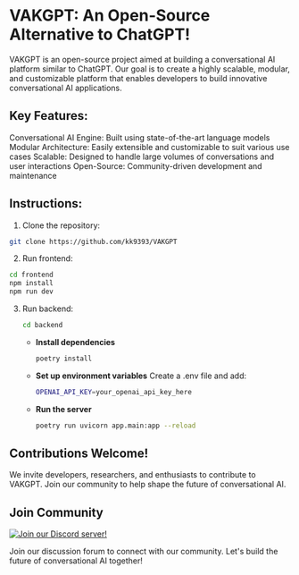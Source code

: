 # VAKGPT: An Open-Source Alternative to ChatGPT!

VAKGPT is an open-source project aimed at building a conversational AI platform similar to ChatGPT. Our goal is to create a highly scalable, modular, and customizable platform that enables developers to build innovative conversational AI applications.


## Key Features:

Conversational AI Engine: Built using state-of-the-art language models
Modular Architecture: Easily extensible and customizable to suit various use cases
Scalable: Designed to handle large volumes of conversations and user interactions
Open-Source: Community-driven development and maintenance


## Instructions:

1. Clone the repository:
```sh
git clone https://github.com/kk9393/VAKGPT
```


2. Run frontend:
```sh
cd frontend
npm install
npm run dev
```


3. Run backend:
    ```sh
    cd backend
    ```

    - **Install dependencies**
        ```sh
        poetry install
        ```
    - **Set up environment variables**
        Create a .env file and add:
        ``` sh
        OPENAI_API_KEY=your_openai_api_key_here
        ```
    - **Run the server**
        ```sh
        poetry run uvicorn app.main:app --reload
        ```   

## Contributions Welcome!

We invite developers, researchers, and enthusiasts to contribute to VAKGPT. Join our community to help shape the future of conversational AI.


## Join Community

[![Join our Discord server!](https://invidget.switchblade.xyz/3CS9a9YHfx)](https://discord.gg/3CS9a9YHfx)


Join our discussion forum to connect with our community. Let's build the future of conversational AI together!
